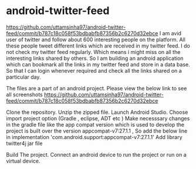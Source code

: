 # android-twitter-feed
https://github.com/uttamsinha97/android-twitter-feed/commit/b787c18c058f53bdbabfb87356b2c6270d32ebce
I am avid user of twitter and  follow about 600 interesting people on the platform. All these people tweet different links which are received in my twitter feed.  I do not check my twitter feed regularly. Which means i might miss on all the interesting links shared by others.  So I am building an android application which can bookmark all the links in my twitter feed and store in a data base. So that I can login whenever required and check all the links shared on  a particular day.

The files are a part of an android project.
Please view the below link to see all screenshots
https://github.com/uttamsinha97/android-twitter-feed/commit/b787c18c058f53bdbabfb87356b2c6270d32ebce


Clone the repository.
Unzip the zipped file.
Launch Android Studio.
Choose import project option (Gradle , eclipse, ADT etc )
Make necesssary changes in the gradle file like the app compat version which is used to develop the project is built over the version appcompat-v7:27.1.1 , So add the below line in 
implementation 'com.android.support:appcompat-v7:27.1.1'
Add library twitter4j jar file

Build The project.
Connect an android device to run the project or run on a virtual device.

